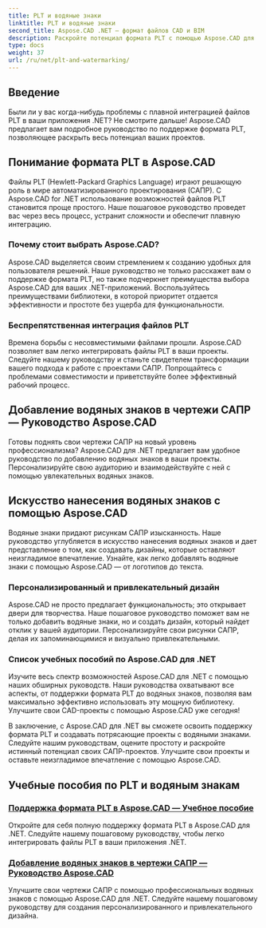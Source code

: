 ```yaml
---
title: PLT и водяные знаки
linktitle: PLT и водяные знаки
second_title: Aspose.CAD .NET — формат файлов CAD и BIM
description: Раскройте потенциал формата PLT с помощью Aspose.CAD для .NET. С легкостью интегрируйте файлы PLT в свои приложения с помощью наших пошаговых руководств.
type: docs
weight: 37
url: /ru/net/plt-and-watermarking/
---
```


## Введение

Были ли у вас когда-нибудь проблемы с плавной интеграцией файлов PLT в ваши приложения .NET? Не смотрите дальше! Aspose.CAD предлагает вам подробное руководство по поддержке формата PLT, позволяющее раскрыть весь потенциал ваших проектов.

## Понимание формата PLT в Aspose.CAD

Файлы PLT (Hewlett-Packard Graphics Language) играют решающую роль в мире автоматизированного проектирования (САПР). С Aspose.CAD for .NET использование возможностей файлов PLT становится проще простого. Наше пошаговое руководство проведет вас через весь процесс, устранит сложности и обеспечит плавную интеграцию.

### Почему стоит выбрать Aspose.CAD?

Aspose.CAD выделяется своим стремлением к созданию удобных для пользователя решений. Наше руководство не только расскажет вам о поддержке формата PLT, но также подчеркнет преимущества выбора Aspose.CAD для ваших .NET-приложений. Воспользуйтесь преимуществами библиотеки, в которой приоритет отдается эффективности и простоте без ущерба для функциональности.

### Беспрепятственная интеграция файлов PLT

Времена борьбы с несовместимыми файлами прошли. Aspose.CAD позволяет вам легко интегрировать файлы PLT в ваши проекты. Следуйте нашему руководству и станьте свидетелем трансформации вашего подхода к работе с проектами САПР. Попрощайтесь с проблемами совместимости и приветствуйте более эффективный рабочий процесс.

## Добавление водяных знаков в чертежи САПР — Руководство Aspose.CAD

Готовы поднять свои чертежи САПР на новый уровень профессионализма? Aspose.CAD для .NET предлагает вам удобное руководство по добавлению водяных знаков в ваши проекты. Персонализируйте свою аудиторию и взаимодействуйте с ней с помощью увлекательных водяных знаков.

## Искусство нанесения водяных знаков с помощью Aspose.CAD

Водяные знаки придают рисункам САПР изысканность. Наше руководство углубляется в искусство нанесения водяных знаков и дает представление о том, как создавать дизайны, которые оставляют неизгладимое впечатление. Узнайте, как легко добавлять водяные знаки с помощью Aspose.CAD — от логотипов до текста.

### Персонализированный и привлекательный дизайн

Aspose.CAD не просто предлагает функциональность; это открывает двери для творчества. Наше пошаговое руководство поможет вам не только добавить водяные знаки, но и создать дизайн, который найдет отклик у вашей аудитории. Персонализируйте свои рисунки САПР, делая их запоминающимися и визуально привлекательными.

### Список учебных пособий по Aspose.CAD для .NET

Изучите весь спектр возможностей Aspose.CAD для .NET с помощью наших обширных руководств. Наши руководства охватывают все аспекты, от поддержки формата PLT до водяных знаков, позволяя вам максимально эффективно использовать эту мощную библиотеку. Улучшите свои CAD-проекты с помощью Aspose.CAD уже сегодня!

В заключение, с Aspose.CAD для .NET вы сможете освоить поддержку формата PLT и создавать потрясающие проекты с водяными знаками. Следуйте нашим руководствам, оцените простоту и раскройте истинный потенциал своих САПР-проектов. Улучшите свои проекты и оставьте неизгладимое впечатление с помощью Aspose.CAD.
## Учебные пособия по PLT и водяным знакам
### [Поддержка формата PLT в Aspose.CAD — Учебное пособие](./plt-format-support-in-aspose-cad/)
Откройте для себя полную поддержку формата PLT в Aspose.CAD для .NET. Следуйте нашему пошаговому руководству, чтобы легко интегрировать файлы PLT в ваши приложения .NET.
### [Добавление водяных знаков в чертежи САПР — Руководство Aspose.CAD](./adding-watermarks-to-cad-drawings/)
Улучшите свои чертежи САПР с помощью профессиональных водяных знаков с помощью Aspose.CAD для .NET. Следуйте нашему пошаговому руководству для создания персонализированного и привлекательного дизайна.